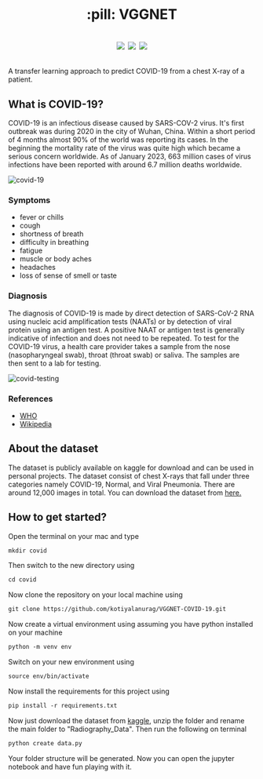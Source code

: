 <h1 align=center>:pill: VGGNET

![](https://img.shields.io/badge/Python-3.9-blue) ![](https://img.shields.io/badge/TensorFlow-2.11.0-blue) ![](https://img.shields.io/badge/LICENSE-MIT-red)</h1>

A transfer learning approach to predict COVID-19 from a chest X-ray of a patient.

## What is COVID-19?

COVID-19 is an infectious disease caused by SARS-COV-2 virus. It's first outbreak was during 2020 in the city of Wuhan, China. Within a short period of
4 months almost 90% of the world was reporting its cases. In the beginning the mortality rate of the virus was quite high which became a serious concern
worldwide. As of January 2023, 663 million cases of virus infections have been reported with around 6.7 million deaths worldwide. 

![covid-19](https://images.unsplash.com/photo-1583324113626-70df0f4deaab?ixlib=rb-4.0.3&ixid=MnwxMjA3fDB8MHxwaG90by1wYWdlfHx8fGVufDB8fHx8&auto=format&fit=crop&w=2832&q=80)

### Symptoms

* fever or chills
* cough
* shortness of breath
* difficulty in breathing
* fatigue
* muscle or body aches
* headaches
* loss of sense of smell or taste

### Diagnosis

The diagnosis of COVID-19 is made by direct detection of SARS-CoV-2 RNA using nucleic acid amplification tests (NAATs) or by detection of viral protein 
using an antigen test. A positive NAAT or antigen test is generally indicative of infection and does not need to be repeated. To test for the COVID-19 virus, 
a health care provider takes a sample from the nose (nasopharyngeal swab), throat (throat swab) or saliva. The samples are then sent to a lab for testing.

![covid-testing](https://images.unsplash.com/photo-1628246972740-e778a24742a9?ixlib=rb-4.0.3&ixid=MnwxMjA3fDB8MHxwaG90by1wYWdlfHx8fGVufDB8fHx8&auto=format&fit=crop&w=2070&q=80)

### References

* [WHO](https://covid19.who.int/)
* [Wikipedia](https://en.wikipedia.org/wiki/COVID-19)

## About the dataset

The dataset is publicly available on kaggle for download and can be used in personal projects. The dataset consist of chest X-rays that fall under three categories
namely COVID-19, Normal, and Viral Pneumonia. There are around 12,000 images in total. You can download the dataset from [here.](https://www.kaggle.com/datasets/tawsifurrahman/covid19-radiography-database)

## How to get started?

Open the terminal on your mac and type 
```html
mkdir covid
```
Then switch to the new directory using
```html
cd covid
```
Now clone the repository on your local machine using
```html
git clone https://github.com/kotiyalanurag/VGGNET-COVID-19.git
```
Now create a virtual environment using assuming you have python installed on your machine
```html
python -m venv env
```
Switch on your new environment using
```html
source env/bin/activate
```
Now install the requirements for this project using
```html
pip install -r requirements.txt
```
Now just download the dataset from [kaggle](https://www.kaggle.com/datasets/tawsifurrahman/covid19-radiography-database), 
unzip the folder and rename the main folder to "Radiography_Data".
Then run the following on terminal
```html
python create data.py
```
Your folder structure will be generated. Now you can open the jupyter notebook and have fun playing with it. 
